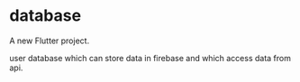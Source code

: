 # database

A new Flutter project.

user database which can store data in firebase and which access data from api.

